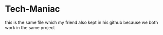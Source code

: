 # Tech-Maniac
this is the same file which my friend also kept in his github because we both work in the same project 
